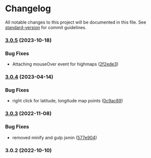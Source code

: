 # Changelog

All notable changes to this project will be documented in this file. See [standard-version](https://github.com/conventional-changelog/standard-version) for commit guidelines.

### [3.0.5](https://github.com/blacklabel/custom_events/compare/v3.0.4...v3.0.5) (2023-10-18)


### Bug Fixes

* Attaching mouseOver event for highmaps ([2f2ede3](https://github.com/blacklabel/custom_events/commit/2f2ede302f5b698f5525e15669a52022908ac6c9))

### [3.0.4](https://github.com/blacklabel/custom_events/compare/v3.0.3...v3.0.4) (2023-04-14)


### Bug Fixes

* right click for latitude, longitude map points ([0c9ac89](https://github.com/blacklabel/custom_events/commit/0c9ac89e4f06e90c6b1e282306a33dce43f41e40))

### [3.0.3](https://github.com/blacklabel/custom_events/compare/v3.0.2...v3.0.3) (2022-11-08)


### Bug Fixes

* removed minify and gulp jsmin ([577e904](https://github.com/blacklabel/custom_events/commit/577e904a6f24d60babd325fe7e240bd4834a243a))

### 3.0.2 (2022-10-10)
